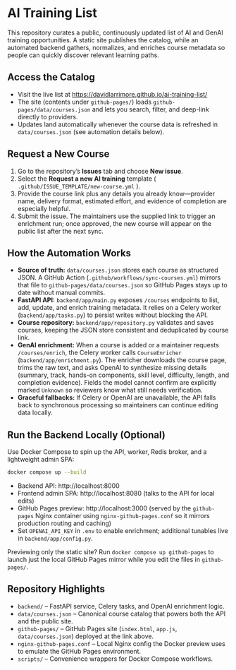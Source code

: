 # AI Training List

This repository curates a public, continuously updated list of AI and GenAI training opportunities. A static site publishes the catalog, while an automated backend gathers, normalizes, and enriches course metadata so people can quickly discover relevant learning paths.

## Access the Catalog
- Visit the live list at https://davidlarrimore.github.io/ai-training-list/
- The site (contents under `github-pages/`) loads `github-pages/data/courses.json` and lets you search, filter, and deep-link directly to providers.
- Updates land automatically whenever the course data is refreshed in `data/courses.json` (see automation details below).

## Request a New Course
1. Go to the repository’s **Issues** tab and choose **New issue**.
2. Select the **Request a new AI training** template ( `.github/ISSUE_TEMPLATE/new-course.yml` ).
3. Provide the course link plus any details you already know—provider name, delivery format, estimated effort, and evidence of completion are especially helpful.
4. Submit the issue. The maintainers use the supplied link to trigger an enrichment run; once approved, the new course will appear on the public list after the next sync.

## How the Automation Works
- **Source of truth:** `data/courses.json` stores each course as structured JSON. A GitHub Action (`.github/workflows/sync-courses.yml`) mirrors that file to `github-pages/data/courses.json` so GitHub Pages stays up to date without manual commits.
- **FastAPI API:** `backend/app/main.py` exposes `/courses` endpoints to list, add, update, and enrich training metadata. It relies on a Celery worker (`backend/app/tasks.py`) to persist writes without blocking the API.
- **Course repository:** `backend/app/repository.py` validates and saves courses, keeping the JSON store consistent and deduplicated by course link.
- **GenAI enrichment:** When a course is added or a maintainer requests `/courses/enrich`, the Celery worker calls `CourseEnricher` (`backend/app/enrichment.py`). The enricher downloads the course page, trims the raw text, and asks OpenAI to synthesize missing details (summary, track, hands-on components, skill level, difficulty, length, and completion evidence). Fields the model cannot confirm are explicitly marked `Unknown` so reviewers know what still needs verification.
- **Graceful fallbacks:** If Celery or OpenAI are unavailable, the API falls back to synchronous processing so maintainers can continue editing data locally.

## Run the Backend Locally (Optional)
Use Docker Compose to spin up the API, worker, Redis broker, and a lightweight admin SPA:

```bash
docker compose up --build
```

- Backend API: http://localhost:8000
- Frontend admin SPA: http://localhost:8080 (talks to the API for local edits)
- GitHub Pages preview: http://localhost:3000 (served by the `github-pages` Nginx container using `nginx-github-pages.conf` so it mirrors production routing and caching)
- Set `OPENAI_API_KEY` in `.env` to enable enrichment; additional tunables live in `backend/app/config.py`.

Previewing only the static site? Run `docker compose up github-pages` to launch just the local GitHub Pages mirror while you edit the files in `github-pages/`.

## Repository Highlights
- `backend/` – FastAPI service, Celery tasks, and OpenAI enrichment logic.
- `data/courses.json` – Canonical course catalog that powers both the API and the public site.
- `github-pages/` – GitHub Pages site (`index.html`, `app.js`, `data/courses.json`) deployed at the link above.
- `nginx-github-pages.conf` – Local Nginx config the Docker preview uses to emulate the GitHub Pages environment.
- `scripts/` – Convenience wrappers for Docker Compose workflows.
